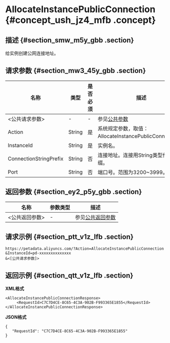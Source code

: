 # AllocateInstancePublicConnection {#concept_ush_jz4_mfb .concept}

## 描述 {#section_smw_m5y_gbb .section}

给实例创建公网连接地址。

## 请求参数 {#section_mw3_45y_gbb .section}

|名称|类型|是否必须|描述|
|--|--|----|--|
|<公共请求参数\>|-|-|参见[公共参数](cn.zh-CN/API参考/公共参数.md#)|
|Action|String|是|系统规定参数，取值：AllocateInstancePublicConnection。|
|InstanceId|String|是|实例名。|
|ConnectionStringPrefix|String|否|连接地址。连接用String类型作为前缀。|
|Port|String|否|端口号。范围为3200~3999。|

## 返回参数 {#section_ey2_p5y_gbb .section}

|名称|参数类型|描述|
|--|----|--|
|<公共返回参数\>|-|参见[公共返回参数](cn.zh-CN/API参考/公共参数.md#section_hs4_m3y_gbb)|

## 请求示例 {#section_ptt_v1z_lfb .section}

```
https://petadata.aliyuncs.com/?Action=AllocateInstancePublicConnection
&InstanceId=pd-xxxxxxxxxxxxxx
&<[公共请求参数]>
```

## 返回示例 {#section_qtt_v1z_lfb .section}

**XML格式**

```
<AllocateInstancePublicConnectionResponse>  
     <RequestId>C7C7D4CE-8C65-4C3A-902B-F993365E1855</RequestId>
</AllocateInstancePublicConnectionResponse>
```

**JSON格式**

```
{
   "RequestId": "C7C7D4CE-8C65-4C3A-902B-F993365E1855"
}
```

